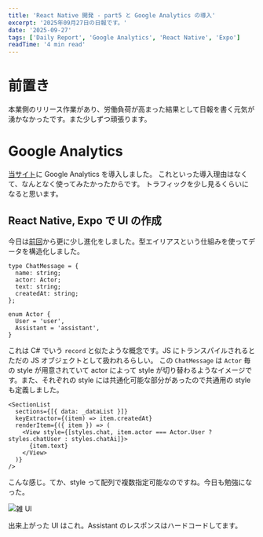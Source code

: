 ```yaml
---
title: 'React Native 開発 - part5 と Google Analytics の導入'
excerpt: '2025年09月27日の日報です。'
date: '2025-09-27'
tags: ['Daily Report', 'Google Analytics', 'React Native', 'Expo']
readTime: '4 min read'
---
```


# 前置き

本業側のリリース作業があり、労働負荷が高まった結果として日報を書く元気が湧かなかったです。また少しずつ頑張ります。

# Google Analytics

[当サイト](https://hashiiiii.com/)に Google Analytics を導入しました。
これといった導入理由はなくて、なんとなく使ってみたかったからです。
トラフィックを少し見るくらいになると思います。

## React Native, Expo で UI の作成

今日は[前回](./2025-09-23-daily.md)から更に少し進化をしました。型エイリアスという仕組みを使ってデータを構造化しました。

```tsx
type ChatMessage = {
  name: string;
  actor: Actor;
  text: string;
  createdAt: string;
};

enum Actor {
  User = 'user',
  Assistant = 'assistant',
}
```

これは C# でいう `record` と似たような概念です。JS にトランスパイルされるとただの JS オブジェクトとして扱われるらしい。
この `ChatMessage` は `Actor` 毎の style が用意されていて actor によって style が切り替わるようなイメージです。また、それぞれの style には共通化可能な部分があったので共通用の style も定義しました。

```tsx
<SectionList
  sections={[{ data: _dataList }]}
  keyExtractor={(item) => item.createdAt}
  renderItem={({ item }) => (
    <View style={[styles.chat, item.actor === Actor.User ? styles.chatUser : styles.chatAi]}>
      {item.text}
    </View>
  )}
/>
```

こんな感じ。てか、style って配列で複数指定可能なのですね。今日も勉強になった。

![雑 UI](/images/blog/2025-09-27-daily/playground.gif 'playground')

出来上がった UI はこれ。Assistant のレスポンスはハードコードしてます。
